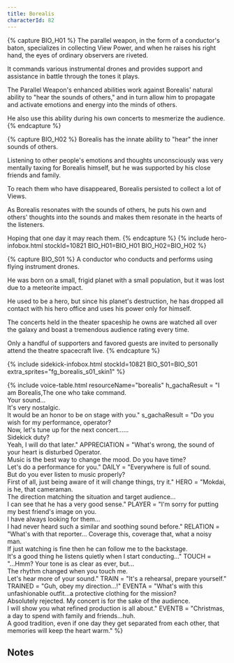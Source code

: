```yaml
---
title: Borealis
characterId: 82
---
```

{% capture BIO_H01 %}
The parallel weapon, in the form of a conductor's baton, specializes in collecting View Power, and when he raises his right hand, the eyes of ordinary observers are riveted.

It commands various instrumental drones and provides support and assistance in battle through the tones it plays.

The Parallel Weapon's enhanced abilities work against Borealis' natural ability to "hear the sounds of others," and in turn allow him to propagate and activate emotions and energy into the minds of others.

He also use this ability during his own concerts to mesmerize the audience.
{% endcapture %}

{% capture BIO_H02 %}
Borealis has the innate ability to "hear" the inner sounds of others.

Listening to other people's emotions and thoughts unconsciously was very mentally taxing for Borealis himself, but he was supported by his close friends and family.

To reach them who have disappeared, Borealis persisted to collect a lot of Views.

As Borealis resonates with the sounds of others, he puts his own and others' thoughts into the sounds and makes them resonate in the hearts of the listeners. 

Hoping that one day it may reach them.
{% endcapture %}
{% include hero-infobox.html stockId=10821 BIO_H01=BIO_H01 BIO_H02=BIO_H02 %}

{% capture BIO_S01 %}
A conductor who conducts and performs using flying instrument drones.

He was born on a small, frigid planet with a small population, but it was lost due to a meteorite impact.

He used to be a hero, but since his planet's destruction, he has dropped all contact with his hero office and uses his power only for himself.

The concerts held in the theater spaceship he owns are watched all over the galaxy and boast a tremendous audience rating every time. 

Only a handful of supporters and favored guests are invited to personally attend the theatre spacecraft live.
{% endcapture %}

{% include sidekick-infobox.html stockId=10821 BIO_S01=BIO_S01 extra_sprites="fg_borealis_s01_skin1" %}

{% include voice-table.html resourceName="borealis"
h_gachaResult = "I am Borealis,The one who take command.<br>Your sound…<br>It's very nostalgic.<br>It would be an honor to be on stage with you."
s_gachaResult = "Do you wish for my performance, operator?<br>Now, let's tune up for the next concert......<br>Sidekick duty?<br>Yeah, I will do that later."
APPRECIATION = "What's wrong, the sound of your heart is disturbed Operator.<br>Music is the best way to change the mood. Do you have time?<br>Let's do a performance for you."
DAILY = "Everywhere is full of sound.<br>But do you ever listen to music properly?<br>First of all, just being aware of it will change things, try it."
HERO = "Mokdai, is he, that cameraman.<br>The direction matching the situation and target audience…<br>I can see that he has a very good sense."
PLAYER = "I'm sorry for putting my best friend's image on you.<br>I have always looking for them…<br>I had never heard such a similar and soothing sound before."
RELATION = "What's with that reporter... Coverage this, coverage that, what a noisy man.<br>If just watching is fine then he can follow me to the backstage.<br>It's a good thing he listens quietly when I start conducting..."
TOUCH = "...Hmm? Your tone is as clear as ever, but...<br>The rhythm changed when you touch me.<br>Let's hear more of your sound."
TRAIN = "It's a rehearsal, prepare yourself."
TRAINED = "Guh, obey my direction…!"
EVENTA = "What's with this unfashionable outfit…a protective clothing for the mission?<br>Absolutely rejected. My concert is for the sake of the audience.<br>I will show you what refined production is all about."
EVENTB = "Christmas, a day to spend with family and friends…huh.<br>A good tradition, even if one day they get separated from each other, that memories will keep the heart warm."
%}

## Notes
